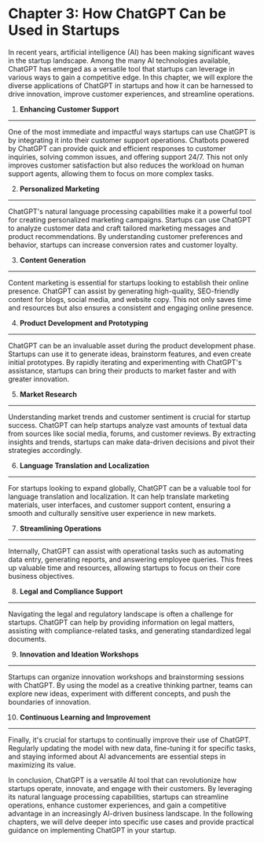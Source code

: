 Chapter 3: How ChatGPT Can be Used in Startups
==============================================

In recent years, artificial intelligence (AI) has been making significant waves in the startup landscape. Among the many AI technologies available, ChatGPT has emerged as a versatile tool that startups can leverage in various ways to gain a competitive edge. In this chapter, we will explore the diverse applications of ChatGPT in startups and how it can be harnessed to drive innovation, improve customer experiences, and streamline operations.

1. **Enhancing Customer Support**
---------------------------------

One of the most immediate and impactful ways startups can use ChatGPT is by integrating it into their customer support operations. Chatbots powered by ChatGPT can provide quick and efficient responses to customer inquiries, solving common issues, and offering support 24/7. This not only improves customer satisfaction but also reduces the workload on human support agents, allowing them to focus on more complex tasks.

2. **Personalized Marketing**
-----------------------------

ChatGPT's natural language processing capabilities make it a powerful tool for creating personalized marketing campaigns. Startups can use ChatGPT to analyze customer data and craft tailored marketing messages and product recommendations. By understanding customer preferences and behavior, startups can increase conversion rates and customer loyalty.

3. **Content Generation**
-------------------------

Content marketing is essential for startups looking to establish their online presence. ChatGPT can assist by generating high-quality, SEO-friendly content for blogs, social media, and website copy. This not only saves time and resources but also ensures a consistent and engaging online presence.

4. **Product Development and Prototyping**
------------------------------------------

ChatGPT can be an invaluable asset during the product development phase. Startups can use it to generate ideas, brainstorm features, and even create initial prototypes. By rapidly iterating and experimenting with ChatGPT's assistance, startups can bring their products to market faster and with greater innovation.

5. **Market Research**
----------------------

Understanding market trends and customer sentiment is crucial for startup success. ChatGPT can help startups analyze vast amounts of textual data from sources like social media, forums, and customer reviews. By extracting insights and trends, startups can make data-driven decisions and pivot their strategies accordingly.

6. **Language Translation and Localization**
--------------------------------------------

For startups looking to expand globally, ChatGPT can be a valuable tool for language translation and localization. It can help translate marketing materials, user interfaces, and customer support content, ensuring a smooth and culturally sensitive user experience in new markets.

7. **Streamlining Operations**
------------------------------

Internally, ChatGPT can assist with operational tasks such as automating data entry, generating reports, and answering employee queries. This frees up valuable time and resources, allowing startups to focus on their core business objectives.

8. **Legal and Compliance Support**
-----------------------------------

Navigating the legal and regulatory landscape is often a challenge for startups. ChatGPT can help by providing information on legal matters, assisting with compliance-related tasks, and generating standardized legal documents.

9. **Innovation and Ideation Workshops**
----------------------------------------

Startups can organize innovation workshops and brainstorming sessions with ChatGPT. By using the model as a creative thinking partner, teams can explore new ideas, experiment with different concepts, and push the boundaries of innovation.

10. **Continuous Learning and Improvement**
-------------------------------------------

Finally, it's crucial for startups to continually improve their use of ChatGPT. Regularly updating the model with new data, fine-tuning it for specific tasks, and staying informed about AI advancements are essential steps in maximizing its value.

In conclusion, ChatGPT is a versatile AI tool that can revolutionize how startups operate, innovate, and engage with their customers. By leveraging its natural language processing capabilities, startups can streamline operations, enhance customer experiences, and gain a competitive advantage in an increasingly AI-driven business landscape. In the following chapters, we will delve deeper into specific use cases and provide practical guidance on implementing ChatGPT in your startup.
